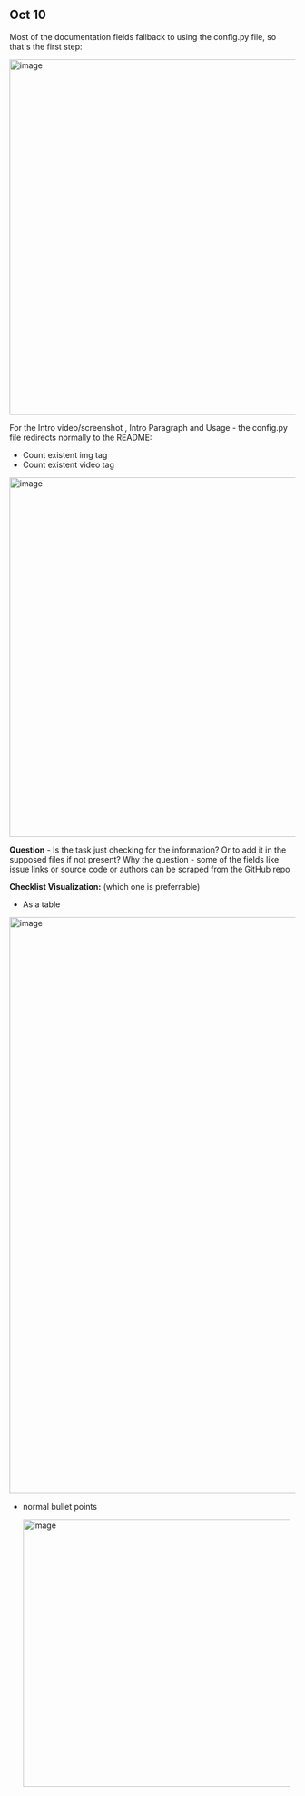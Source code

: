 

Oct 10
--

Most of the documentation fields fallback to using the config.py file, so that's the first step:

<img width="626" alt="image" src="https://user-images.githubusercontent.com/99416933/194862056-7b27e45c-52c9-4caf-b625-974ed4b3a6e7.png">


For the Intro video/screenshot , Intro Paragraph and Usage - the config.py file redirects normally to the README:
- Count existent img  tag
- Count existent video tag

<img width="633" alt="image" src="https://user-images.githubusercontent.com/99416933/194862431-91bd3a90-4dcd-49e9-89bd-a21425726435.png">


**Question** - Is the task just checking for the information? Or to add it in the supposed files if not present? Why the question - some of the fields like issue links or source code or authors can be scraped from the GitHub repo


**Checklist Visualization:** (which one is preferrable)

- As a table
 
 <img width="1015" alt="image" src="https://user-images.githubusercontent.com/99416933/194861798-6a3bb9d1-88d8-4648-802c-128b9f89ed86.png">

- normal bullet points
 
   <img width="471" alt="image" src="https://user-images.githubusercontent.com/99416933/194861721-a3dfcacb-2adc-4523-92b3-65923300aace.png">



